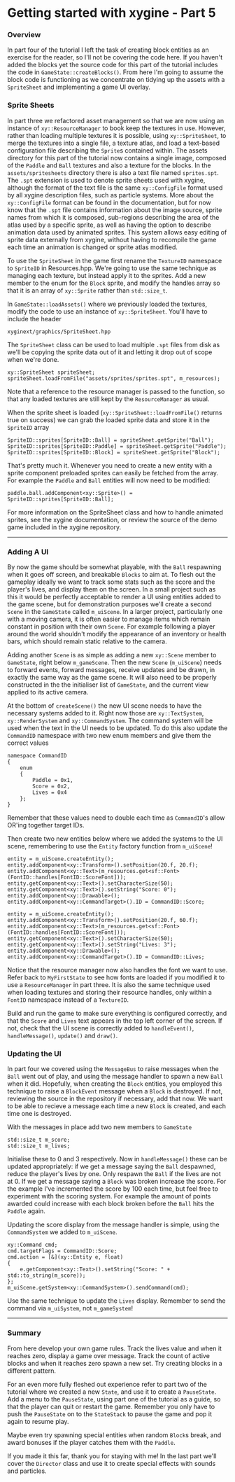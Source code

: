 # Getting started with xygine - Part 5

### Overview
In part four of the tutorial I left the task of creating block entities as an exercise 
for the reader, so I'll not be covering the code here. If you haven't added the blocks 
yet the source code for this part of the tutorial includes the code in 
`GameState::createBlocks()`. From here I'm going to assume the block code is functioning 
as we concentrate on tidying up the assets with a `SpriteSheet` and implementing a game 
UI overlay.

### Sprite Sheets
In part three we refactored asset management so that we are now using an instance of 
`xy::ResourceManager` to book keep the textures in use. However, rather than loading 
multiple textures it is possible, using `xy::SpriteSheet`, to merge the textures into a 
single file, a texture atlas, and load a text-based configuration file describing the 
`Sprite`s contained within. The assets directory for this part of the tutorial now 
contains a single image, composed of the `Paddle` and `Ball` textures and also a 
texture for the blocks. In the `assets/spritesheets` directory there is also a text file 
named `sprites.spt`. The `.spt` extension is used to denote sprite sheets used with 
xygine, although the format of the text file is the same `xy::ConfigFile` format used by 
all xygine description files, such as particle systems. More about the `xy::ConfigFile` 
format can be found in the documentation, but for now know that the `.spt` file contains 
information about the image source, sprite names from which it is composed, sub-regions 
describing the area of the atlas used by a specific sprite, as well as having the option
to describe animation data used by animated sprites. This system allows easy editing of 
sprite data externally from xygine, without having to recompile the game each time an 
animation is changed or sprite atlas modified.

To use the `SpriteSheet` in the game first rename the `TextureID` namespace to 
`SpriteID` in Resources.hpp. We're going to use the same technique as managing each 
texture, but instead apply it to the sprites. Add a new member to the enum for the 
`Block` sprite, and modify the handles array so that it is an array of `xy::Sprite` 
rather than `std::size_t`.

In `GameState::loadAssets()` where we previously loaded the textures, modify the code to 
use an instance of `xy::SpriteSheet`. You'll have to include the header

    xyginext/graphics/SpriteSheet.hpp

The `SpriteSheet` class can be used to load multiple `.spt` files from disk as we'll be 
copying the sprite data out of it and letting it drop out of scope when we're done.

    xy::SpriteSheet spriteSheet;
    spriteSheet.loadFromFile("assets/sprites/sprites.spt", m_resources);

Note that a reference to the resource manager is passed to the function, so that any 
loaded textures are still kept by the `ResourceManager` as usual.

When the sprite sheet is loaded (`xy::SpriteSheet::loadFromFile()` returns true on 
success) we can grab the loaded sprite data and store it in the `SpriteID` array

    SpriteID::sprites[SpriteID::Ball] = spriteSheet.getSprite("Ball");
    SpriteID::sprites[SpriteID::Paddle] = spriteSheet.getSprite("Paddle");
    SpriteID::sprites[SpriteID::Block] = spriteSheet.getSprite("Block");

That's pretty much it. Whenever you need to create a new entity with a sprite component 
preloaded sprites can easily be fetched from the array. For example the `Paddle` and 
`Ball` entities will now need to be modified:

    paddle.ball.addComponent<xy::Sprite>() = SpriteID::sprites[SpriteID::Ball];

For more information on the SpriteSheet class and how to handle animated sprites, see 
the xygine documentation, or review the source of the demo game included in the xygine 
repository.

---

### Adding A UI
By now the game should be somewhat playable, with the `Ball` respawning when it goes off 
screen, and breakable `Blocks` to aim at. To flesh out the gameplay ideally we want to 
track some stats such as the score and the player's lives, and display them on the 
screen. In a small project such as this it would be perfectly acceptable to render a UI 
using entities added to the game scene, but for demonstration purposes we'll create a 
second `Scene` in the `GameState` called `m_uiScene`. In a larger project, particularly 
one with a moving camera, it is often easier to manage items which remain constant in 
position with their own `Scene`. For example following a player around the world 
shouldn't modify the appearance of an inventory or health bars, which should remain 
static relative to the camera.

Adding another `Scene` is as simple as adding a new `xy::Scene` member to `GameState`, 
right below `m_gameScene`. Then the new `Scene` (`m_uiScene`) needs to forward events, 
forward messages, receive updates and be drawn, in exactly the same way as the game 
scene. It will also need to be properly constructed in the the initialiser list of 
`GameState`, and the current view applied to its active camera.

At the bottom of `createScene()` the new UI scene needs to have the necessary systems 
added to it. Right now those are `xy::TextSystem`, `xy::RenderSystem` and 
`xy::CommandSystem`. The command system will be used when the text in the UI needs to be 
updated. To do this also update the `CommandID` namespace with two new enum members and 
give them the correct values

    namespace CommandID
    {
        enum
        {
            Paddle = 0x1,
            Score = 0x2,
            Lives = 0x4
        };
    }

Remember that these values need to double each time as `CommandID`'s allow OR'ing 
together target IDs.

Then create two new entities below where we added the systems to the UI scene, 
remembering to use the `Entity` factory function from `m_uiScene`!

    entity = m_uiScene.createEntity();
    entity.addComponent<xy::Transform>().setPosition(20.f, 20.f);
    entity.addComponent<xy::Text>(m_resources.get<sf::Font>(FontID::handles[FontID::ScoreFont]));
    entity.getComponent<xy::Text>().setCharacterSize(50);
    entity.getComponent<xy::Text>().setString("Score: 0");
    entity.addComponent<xy::Drawable>();
    entity.addComponent<xy::CommandTarget>().ID = CommandID::Score;

    entity = m_uiScene.createEntity();
    entity.addComponent<xy::Transform>().setPosition(20.f, 60.f);
    entity.addComponent<xy::Text>(m_resources.get<sf::Font>(FontID::handles[FontID::ScoreFont]));
    entity.getComponent<xy::Text>().setCharacterSize(50);
    entity.getComponent<xy::Text>().setString("Lives: 3");
    entity.addComponent<xy::Drawable>();
    entity.addComponent<xy::CommandTarget>().ID = CommandID::Lives;

Notice that the resource manager now also handles the font we want to use. Refer back 
to `MyFirstState` to see how fonts are loaded if you modified it to use a 
`ResourceManager` in part three. It is also the same technique used when loading 
textures and storing their resource handles, only within a `FontID` namespace instead of 
a `TextureID`.

Build and run the game to make sure everything is configured correctly, and that the 
`Score` and `Lives` text appears in the top left corner of the screen. If not, check 
that the UI scene is correctly added to `handleEvent()`, `handleMessage()`, `update()` 
and `draw()`.

### Updating the UI
In part four we covered using the `MessageBus` to raise messages when the `Ball` went 
out of play, and using the message handler to spawn a new `Ball` when it did. Hopefully, 
when creating the `Block` entities, you employed this technique to raise a 
`BlockEvent` message when a `Block` is destroyed. If not, reviewing the source in the 
repository if necessary, add that now. We want to be able to recieve a message each time 
a new `Block` is created, and each time one is destroyed.

With the messages in place add two new members to `GameState`

    std::size_t m_score;
    std::size_t m_lives;

Initialise these to 0 and 3 respectively. Now in `handleMessage()` these can be updated 
appropriately: if we get a message saying the `Ball` despawned, reduce the player's 
lives by one. Only respawn the `Ball` if the lives are not at 0. If we get a message 
saying a `Block` was broken increase the score. For the example I've incremented the 
score by 100 each time, but feel free to experiment with the scoring system. For example 
the amount of points awarded could increase with each block broken before the `Ball` 
hits the `Paddle` again.

Updating the score display from the message handler is simple, using the `CommandSystem` 
we added to `m_uiScene`.

    xy::Command cmd;
    cmd.targetFlags = CommandID::Score;
    cmd.action = [&](xy::Entity e, float)
    {
        e.getComponent<xy::Text>().setString("Score: " + std::to_string(m_score));
    };
    m_uiScene.getSystem<xy::CommandSystem>().sendCommand(cmd);

Use the same technique to update the `Lives` display. Remember to send the command via 
`m_uiSystem`, not `m_gameSystem`!

---

### Summary
From here develop your own game rules. Track the lives value and when it reaches zero, 
display a game over message. Track the count of active blocks and when it reaches zero 
spawn a new set. Try creating blocks in a different pattern.

For an even more fully fleshed out experience refer to part two of the tutorial where we 
created a new `State`, and use it to create a `PauseState`. Add a menu to the `PauseState`, 
using part one of the tutorial as a guide, so that the player can quit or restart the 
game. Remember you only have to push the `PauseState` on to the `StateStack` to pause the 
game and pop it again to resume play.

Maybe even try spawning special entities when random `Block`s break, and award bonuses 
if the player catches them with the `Paddle`.

If you made it this far, thank you for staying with me! In the last part we'll cover the 
`Director` class and use it to create special effects with sounds and particles.